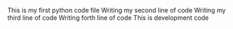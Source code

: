 This is my first python code file
Writing my second line of code
Writing my third line of code
Writing forth line of code
This is development code